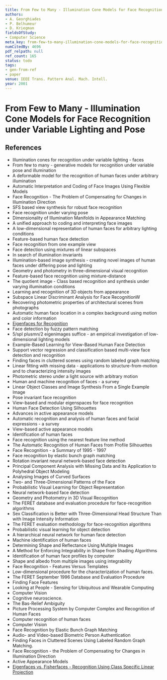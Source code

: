 ```yaml
---
title: From Few to Many - Illumination Cone Models for Face Recognition under Variable Lighting and Pose
authors:
- A. Georghiades
- P. Belhumeur
- D. Kriegman
fieldsOfStudy:
- Computer Science
meta_key: from-few-to-many-illumination-cone-models-for-face-recognition-under-variable-lighting-and-pose
numCitedBy: 4696
pdf_relpath: null
ref_count: 165
status: todo
tags:
- gen-from-ref
- paper
venue: IEEE Trans. Pattern Anal. Mach. Intell.
year: 2001
---
```


# From Few to Many - Illumination Cone Models for Face Recognition under Variable Lighting and Pose

## References

- Illumination cones for recognition under variable lighting - faces
- From few to many - generative models for recognition under variable pose and illumination
- A deformable model for the recognition of human faces under arbitrary illumination
- Automatic Interpretation and Coding of Face Images Using Flexible Models
- Face Recognition - The Problem of Compensating for Changes in Illumination Direction
- SFS based view synthesis for robust face recognition
- Face recognition under varying pose
- Dimensionality of Illumination Manifolds in Appearance Matching
- A unified approach to coding and interpreting face images
- A low-dimensional representation of human faces for arbitrary lighting conditions
- Feature-based human face detection
- Face recognition from one example view
- Face detection using mixtures of linear subspaces
- In search of illumination invariants
- Illumination-based image synthesis - creating novel images of human faces under differing pose and lighting
- Geometry and photometry in three-dimensional visual recognition
- Feature-based face recognition using mixture-distance
- The quotient image - Class based recognition and synthesis under varying illumination conditions
- Learning and recognition of 3D objects from appearance
- Subspace Linear Discriminant Analysis for Face RecognitionW
- Recovering photometric properties of architectural scenes from photographs
- Automatic human face location in a complex background using motion and color information
- [Eigenfaces for Recognition](./eigenfaces-for-recognition.md)
- Face detection by fuzzy pattern matching
- 5/spl plusmn/2 eigenimages suffice - an empirical investigation of low-dimensional lighting models
- Example-Based Learning for View-Based Human Face Detection
- Support vector regression and classification based multi-view face detection and recognition
- Finding faces in cluttered scenes using random labeled graph matching
- Linear fitting with missing data - applications to structure-from-motion and to characterizing intensity images
- Photometric stereo under a light source with arbitrary motion
- Human and machine recognition of faces - a survey
- Linear Object Classes and Image Synthesis From a Single Example Image
- Pose invariant face recognition
- View-based and modular eigenspaces for face recognition
- Human Face Detection Using Silhouettes
- Advances in active appearance models
- Automatic recognition and analysis of human faces and facial expressions - a survey
- View-based active appearance models
- Identification of human faces
- Face recognition using the nearest feature line method
- The Automatic Recognition of Human Faces from Profile Silhouettes
- Face Recognition - a Summary of 1995 - 1997
- Face recognition by elastic bunch graph matching
- Rotation invariant neural network-based face detection
- Principal Component Analysis with Missing Data and Its Application to Polyhedral Object Modeling
- Analysing Images of Curved Surfaces
- Two- and Three-Dimensional Patterns of the Face
- Probabilistic Visual Learning for Object Representation
- Neural network-based face detection
- Geometry and Photometry in 3D Visual Recognition
- The FERET database and evaluation procedure for face-recognition algorithms
- Sex Classification is Better with Three-Dimensional Head Structure Than with Image Intensity Information
- The FERET evaluation methodology for face-recognition algorithms
- Probabilistic visual learning for object detection
- A hierarchical neural network for human face detection
- Machine identification of human faces
- Determining Shape and Reflectance Using Multiple Images
- A Method for Enforcing Integrability in Shape from Shading Algorithms
- Identification of human face profiles by computer
- Shape and albedo from multiple images using integrability
- Face Recognition - Features Versus Templates
- Low-dimensional procedure for the characterization of human faces.
- The FERET September 1996 Database and Evaluation Procedure
- Finding Face Features
- Looking at People - Sensing for Ubiquitous and Wearable Computing
- Computer Vision
- Cognitive neuroscience.
- The Bas-Relief Ambiguity
- Picture Processing System by Computer Complex and Recognition of Human Faces
- Computer recognition of human faces
- Computer Vision
- Face Recognition by Elastic Bunch Graph Matching
- Audio- and Video-based Biometric Person Authentication
- Finding Faces in Cluttered Scenes Using Labeled Random Graph Matching.
- Face Recognition - the Problem of Compensating for Changes in Illumination Direction
- Active Appearance Models
- [Eigenfaces vs. Fisherfaces - Recognition Using Class Specific Linear Projection](./eigenfaces-vs-fisherfaces-recognition-using-class-specific-linear-projection.md)
